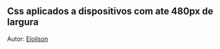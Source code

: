 <h2>Css aplicados a dispositivos com ate 480px de largura</h2>

Autor: <a href="https://github.com/elo1lson">Eloilson</a>